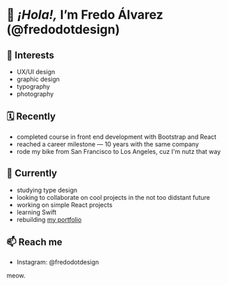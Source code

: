 # 👋 <em>¡Hola!,</em> I’m Fredo Álvarez (@fredodotdesign)
## 👀 Interests
- UX/UI design
- graphic design
- typography
- photography
## 🗓 Recently
- completed course in front end development with Bootstrap and React
- reached a career milestone — 10 years with the same company
- rode my bike from San Francisco to Los Angeles, cuz I'm nutz that way
## 🌱 Currently
- studying type design
- looking to collaborate on cool projects in the not too didstant future
- working on simple React projects
- learning Swift
- rebuilding [my portfolio](https://fredo.design/)
## 📫 Reach me
- Instagram: @fredodotdesign

<!---
fredodotdesign/fredodotdesign is a ✨ special ✨ repository because its `README.md` (this file) appears on your GitHub profile.
You can click the Preview link to take a look at your changes.
--->
meow.
